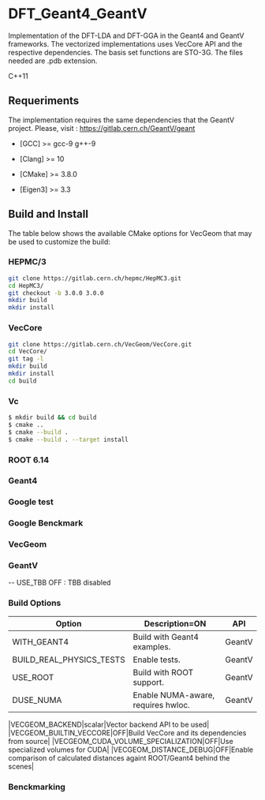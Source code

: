 # DFT_Geant4_GeantV

Implementation of the DFT-LDA and DFT-GGA in the Geant4 and GeantV frameworks. The vectorized implementations uses VecCore API and the respective dependencies. The basis set functions are STO-3G. The files needed are .pdb extension.

C++11

## Requeriments
The implementation requires the same dependencies that the GeantV project. Please, visit :  https://gitlab.cern.ch/GeantV/geant


- [GCC] >= gcc-9 g++-9

- [Clang] >= 10

- [CMake] >=  3.8.0
  
- [Eigen3] >= 3.3

## Build and Install

The table below shows the available CMake options for VecGeom that may be used to customize the build:


### HEPMC/3
```sh
git clone https://gitlab.cern.ch/hepmc/HepMC3.git
cd HepMC3/
git checkout -b 3.0.0 3.0.0
mkdir build
mkdir install
```

### VecCore
```sh
git clone https://gitlab.cern.ch/VecGeom/VecCore.git
cd VecCore/
git tag -l
mkdir build
mkdir install
cd build
```
### Vc

```sh
$ mkdir build && cd build
$ cmake ..
$ cmake --build .
$ cmake --build . --target install
```
### ROOT 6.14

### Geant4



### Google test


### Google Benckmark


### VecGeom


### GeantV
-- USE_TBB OFF  : TBB disabled


### Build Options 

|Option|Description=ON|API|
|------|--------------|---|
|WITH_GEANT4| Build with Geant4 examples.|GeantV|
|BUILD_REAL_PHYSICS_TESTS | Enable tests.|GeantV|
|USE_ROOT| Build with ROOT support.|GeantV|
|DUSE_NUMA|Enable NUMA-aware, requires hwloc.|GeantV|




|VECGEOM_BACKEND|scalar|Vector backend API to be used|
|VECGEOM_BUILTIN_VECCORE|OFF|Build VecCore and its dependencies from source|
|VECGEOM_CUDA_VOLUME_SPECIALIZATION|OFF|Use specialized volumes for CUDA|
|VECGEOM_DISTANCE_DEBUG|OFF|Enable comparison of calculated distances againt ROOT/Geant4 behind the scenes|


### Benckmarking 



